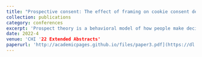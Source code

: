 ```yaml
---
title: "Prospective consent: The effect of framing on cookie consent decisions"
collection: publications
category: conferences
excerpt: 'Prospect theory is a behavioral model of how people make decisions in the presence of risk; this work explores the application of prospect theory, particularly the reference-dependence effect, to user interactions with cookie banners. We find that for both possible slants, a negative framing is significantly more effective at nudging user decisions. We also find that the combination of slant and framing impact cookie opt-out rates by a factor of three.'
date: 2022-4
venue: 'CHI '22 Extended Abstracts'
paperurl: 'http://academicpages.github.io/files/paper3.pdf](https://dl.acm.org/doi/fullHtml/10.1145/3491101.3519687'
---
```


